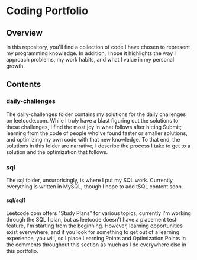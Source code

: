 # Coding Portfolio
## Overview
In this repository, you'll find a collection of code I have chosen to represent my programming knowledge. In addition, I hope it highlights the way I approach problems, my work habits, and what I value in my personal growth.
## Contents
### daily-challenges
The daily-challenges folder contains my solutions for the daily challenges on leetcode.com. While I truly have a blast figuring out the solutions to these challenges, I find the most joy in what follows after hitting Submit; learning from the code of people who've found faster or smaller solutions, and optimizing my own code with that new knowledge. To that end, the solutions in this folder are narrative; I describe the process I take to get to a solution and the optimization that follows.
### sql
The sql folder, unsurprisingly, is where I put my SQL work. Currently, everything is written in MySQL, though I hope to add tSQL content soon.
#### sql/sql1
Leetcode.com offers "Study Plans" for various topics; currently I'm working through the SQL I plan, but as leetcode doesn't have a placement test feature, I'm starting from the beginning. However, learning opportunities exist everywhere, and if you look for something to get out of a learning experience, you will, so I place Learning Points and Optimization Points in the comments throughout this section as much as I do everywhere else in this portfolio.
